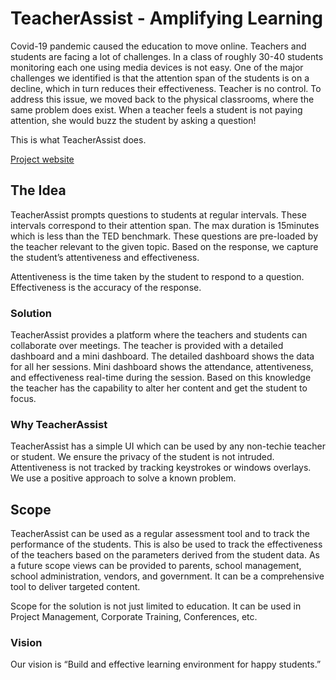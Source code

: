 # TeacherAssist - Amplifying Learning

Covid-19 pandemic caused the education to move online. Teachers and students are facing a lot of challenges. In a class of roughly 30-40 students monitoring each one using media devices is not easy. One of the major challenges we identified is that the attention span of the students is on a decline, which in turn reduces their effectiveness. Teacher is no control. To address this issue, we moved back to the physical classrooms, where the same problem does exist. When a teacher feels a student is not paying attention, she would buzz the student by asking a question! 

This is what TeacherAssist does. 

[Project website](https://github.com/hr109sh/remote_education)

## The Idea

TeacherAssist prompts questions to students at regular intervals. These intervals correspond to their attention span. The max duration is 15minutes which is less than the TED benchmark. These questions are pre-loaded by the teacher relevant to the given topic. Based on the response, we capture the student’s attentiveness and effectiveness. 

Attentiveness is the time taken by the student to respond to a question. Effectiveness is the accuracy of the response. 

### Solution

TeacherAssist provides a platform where the teachers and students can collaborate over meetings. The teacher is provided with a detailed dashboard and a mini dashboard. The detailed dashboard shows the data for all her sessions. Mini dashboard shows the attendance, attentiveness, and effectiveness real-time during the session. Based on this knowledge the teacher has the capability to alter her content and get the student to focus. 

### Why TeacherAssist

TeacherAssist has a simple UI which can be used by any non-techie teacher or student. We ensure the privacy of the student is not intruded. Attentiveness is not tracked by tracking keystrokes or windows overlays. We use a positive approach to solve a known problem.

## Scope

TeacherAssist can be used as a regular assessment tool and to track the performance of the students. This is also be used to track the effectiveness of the teachers based on the parameters derived from the student data. As a future scope views can be provided to parents, school management, school administration, vendors, and government. It can be a comprehensive tool to deliver targeted content.

Scope for the solution is not just limited to education. It can be used in Project Management, Corporate Training, Conferences, etc. 

### Vision

Our vision is “Build and effective learning environment for happy students.”

